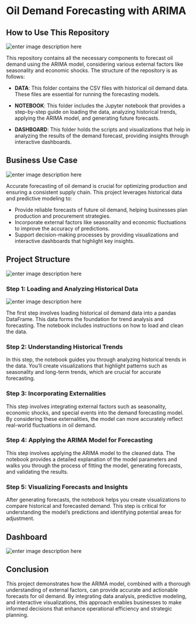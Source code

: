 # Oil Demand Forecasting with ARIMA

## How to Use This Repository
![enter image description here](https://i.pinimg.com/736x/60/60/f2/6060f272a12cc311bc7dfe6d13a19caa.jpg)

This repository contains all the necessary components to forecast oil demand using the ARIMA model, considering various external factors like seasonality and economic shocks. The structure of the repository is as follows:

-   **DATA**: This folder contains the CSV files with historical oil demand data. These files are essential for running the forecasting models.
    
-   **NOTEBOOK**: This folder includes the Jupyter notebook that provides a step-by-step guide on loading the data, analyzing historical trends, applying the ARIMA model, and generating future forecasts.
    
-   **DASHBOARD**: This folder holds the scripts and visualizations that help in analyzing the results of the demand forecast, providing insights through interactive dashboards.
    

## Business Use Case
![enter image description here](https://i.pinimg.com/736x/cd/5a/89/cd5a89e8864c616b6312a60c86988b09.jpg)

Accurate forecasting of oil demand is crucial for optimizing production and ensuring a consistent supply chain. This project leverages historical data and predictive modeling to:

-   Provide reliable forecasts of future oil demand, helping businesses plan production and procurement strategies.
-   Incorporate external factors like seasonality and economic fluctuations to improve the accuracy of predictions.
-   Support decision-making processes by providing visualizations and interactive dashboards that highlight key insights.

## Project Structure
![enter image description here](https://i.pinimg.com/736x/44/da/14/44da1474bff6159da1fe39c7b4eba7ca.jpg)

### Step 1: Loading and Analyzing Historical Data
![enter image description here](https://i.pinimg.com/736x/f3/76/12/f37612d847e91be1a164ef14ad521566.jpg)

The first step involves loading historical oil demand data into a pandas DataFrame. This data forms the foundation for trend analysis and forecasting. The notebook includes instructions on how to load and clean the data.

### Step 2: Understanding Historical Trends

In this step, the notebook guides you through analyzing historical trends in the data. You’ll create visualizations that highlight patterns such as seasonality and long-term trends, which are crucial for accurate forecasting.

### Step 3: Incorporating Externalities

This step involves integrating external factors such as seasonality, economic shocks, and special events into the demand forecasting model. By considering these externalities, the model can more accurately reflect real-world fluctuations in oil demand.

### Step 4: Applying the ARIMA Model for Forecasting

This step involves applying the ARIMA model to the cleaned data. The notebook provides a detailed explanation of the model parameters and walks you through the process of fitting the model, generating forecasts, and validating the results.

### Step 5: Visualizing Forecasts and Insights

After generating forecasts, the notebook helps you create visualizations to compare historical and forecasted demand. This step is critical for understanding the model’s predictions and identifying potential areas for adjustment.
## Dashboard
![enter image description here](https://i.pinimg.com/736x/67/23/f2/6723f22b4de53da8dfc4344cecd8a9cb.jpg)

## Conclusion

This project demonstrates how the ARIMA model, combined with a thorough understanding of external factors, can provide accurate and actionable forecasts for oil demand. By integrating data analysis, predictive modeling, and interactive visualizations, this approach enables businesses to make informed decisions that enhance operational efficiency and strategic planning.
